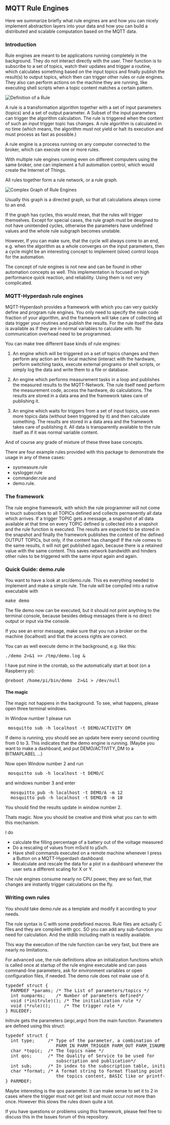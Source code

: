 ## MQTT Rule Engines

Here we summarize briefly what rule engines are and how you can nicely implement
abstraction layers into your data and how you can build a distributed and 
scalable computation based on the MQTT data.

### Introduction

Rule engines are meant to be applications running completely in the background. 
They do not interact directly with the user. Their function is to subscribe to a
set of topics, watch their updates and trigger a routine, which calculates 
something based on the input topics and finally publish the result(s) to output
topics,  which then can trigger other rules or rule engines. They also can
perform actions on the machine they are running, like executing shell scripts
when a topic content matches a certain pattern. 

![Definition of a Rule](images/rule.png)

A rule is a transformation algorithm together with a set of 
input parameters (topics) and a set of output parameter. A Subset of the input
parameters can trigger the algorithm calculation. The rule is triggered when 
the content of such an input trigger topic has changes. A rule algorithm is 
calculated in no time (which means, the algorithm must not yield or halt its
execution and must process as fast as possible.)

A rule engine is a process running on any computer connected to the broker, 
which can execute one or more rules. 

With multiple rule engines running even on different computers using the same
broker, one can implement a full automation control, which would create the
Internet of Things. 

All rules together form a rule network, or a rule graph.

![Complex Graph of Rule Engines](images/rule-graph.png)


Usually this graph is a directed graph, so that all calculations always come 
to an end. 

If the graph has cycles, this would mean, that the rules will trigger 
themselves. Except for special cases, the rule graph must be designed to not
have unintended cycles, otherwise the parameters have undefined values and
the whole rule subgraph becomes unstable. 

However, If you can make sure, that the cycle will always come to an end, e.g. 
when the algorithm as a whole converges on the input parameters, then a cycle 
might be an interesting concept to implement (slow) control loops for the 
automation.

The concept of rule engines is not new and can be found in other automation
concepts as well. This implementation is focused on high performance quick
reaction, and reliability. Using them is not very complicated. 

### MQTT-Hyperdash rule engines

MQTT-Hyperdash provides a framework with which you can very quickly define 
and program rule engines. You only need to specify the main code fraction 
of your algorithm, and the framework will take care of collecting all data
trigger your routines and publish the results. For the rule itself the data 
is available as if they are in normal variables to calculate with. No 
communication overhead need to be programmed. 

You can make tree different base kinds of rule engines:

1. An engine which will be triggered on a set of topics changes and then 
   perform any action an the local machine (interact with the hardware, 
   perform switching tasks, execute external programs or shell scripts, or
   simply log the data and write them to a file or database. 

2. An engine which performs measurement tasks in a loop and publishes the
   measured results to the MQTT-Network. The rule itself need perform the 
   measurement code, access the hardware, do calculations. The results are 
   stored in a data area and the framework takes care of publishing it. 

3. An engine which waits for triggers from a set of input topics, use even more
   topics data (without been triggered by it) and then calculate something. The
   results are stored in a data area and the framework takes care of 
   publishing it. All data is transparently available to the rule itself 
   as if it was normal variable content. 

And of course any grade of mixture of these three base concepts. 

There are four example rules provided with this package to demonstrate the usage
in any of these cases:

* sysmeasure.rule
* syslogger.rule
* commander.rule and 
* demo.rule. 

### The framework

The rule engine framework, with which the rule programmer will not come in touch
subscribes to all TOPICs defined and collects permanently all data which
arrives. If a trigger TOPIC gets a message, a snapshot of all data available at
that time on every TOPIC defined is collected into a snapshot and the rule
function is executed. The results are expected to be stored in the snapshot and
finally the framework publishes the content of the defined OUTPUT TOPICs, 
but only, if the content has changed! If the rule comes to the same results, 
it will not get published again, because there is a retained value with the 
same content. This saves network bandwidth and hinders other rules to be 
triggered with the same input again and again. 

### Quick Guide: demo.rule

You want to have a look at src/demo.rule. This es everything needed to implement
and make a simple rule. The rule will be compiled into a native executable with

<pre>
make demo
</pre>

The file demo now can be executed, but it should not print anything to the
terminal console, because besides debug messages there is no direct output or
input via the console. 

If you see an error message, make sure that you run a broker on the 
machine (localhost) and that the access rights are correct.

You can as well execute demo in the background, e.g.
like this:

<pre>
./demo 2>&1 >> /tmp/demo.log &
</pre>

I have put mine in the crontab, so the automatically start at boot 
(on a Raspberry pi):
<pre>
@reboot /home/pi/bin/demo  2>&1 > /dev/null
</pre>

#### The magic

The magic not happens in the background. To see, what happens, 
please open three terminal windows.

In Window number 1 please run 
<pre>
 mosquitto_sub -h localhost -t DEMO/ACTIVITY_DM 
</pre>

If demo is running, you should see an update here every second counting from 0
to 3. This indicates that the demo engine is running. (Maybe you want to make 
a dashboard, and put DEMO/ACTIVITY_DM to a BITMAPLABEL ...)

Now open Window number 2 and run
<pre>
 mosquitto_sub -h localhost -t DEMO/C 
</pre>

and windows number 3 and enter

<pre>
  mosquitto_pub -h localhost -t DEMO/A -m 12
  mosquitto_pub -h localhost -t DEMO/B -m 10
</pre>

You should find the results update in window number 2. 

Thats magic. Now you should be creative and think what you 
can to with this mechanism. 

I do
* calculate the filling percentage of a battery out of the voltage measured
* Do a rescaling of values from mSv/d to µSv/h.
* Have shell commands executed on a remote machine whenever I press a Button on
  a MQTT-Hyperdash dashboard.
* Recalculate and rescale the data for a plot in a dashboard whenever the 
  user sets a different scaling for X or Y.

The rule engines consume nearly no CPU power, they are so fast, that changes are
instantly trigger calculations on the fly. 

### Writing own rules

You should take demo.rule as a template and modify it according to your needs.

The rule syntax is C with some predefined macros. Rule files are actually C 
files and they are  compiled with gcc. SO you can add any sub-function you 
need for calculation. And the stdlib including math is readily available. 

This way the execution of the rule function can be very fast, but there are 
nearly no limitations.

For advanced use, the rule definitions allow an initialization functions which 
is called once at startup of the rule engine executable and can pass
command-line parameters, ask for environment variables or open configuration
files, if needed. The demo rule does not make use of it.

<pre>
typedef struct {
  PARMDEF *params; /* The List of parameters/topics */
  int numparms;    /* Number of parameters defined*/
  void (*initrule)(); /* The initialization rule */
  void (*rule)();     /* The trigger rule */
} RULEDEF;
</pre>

Initrule gets the parameters (argc,argv) from the main function.
Parameters are defined using this struct:


<pre>
typedef struct {
  int type;     /* Type of the parameter, a combination of 
                   PARM_IN PARM_TRIGGER PARM_OUT PARM_ISNUMBER*/
  char *topic;  /* The topics name */
  int qos;      /* The Quality of Service to be used for 
                   subscription and publication*/
  int sub;      /* In index to the subscription table, initialize with 0*/
  char *format; /* A format string to format floating point numbers to 
                   the topics content, BASIC like or printf-like */
} PARMDEF;
</pre>

Maybe interesting is the qos parameter. It can make sense to set it to 2 in cases
where the trigger must not get lost and must occur not more than once. 
However this slows the rules down quite a lot. 

If you have questions or problems using this framework, please feel free to 
discuss this in the Issues forum of this repository.


